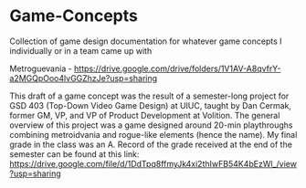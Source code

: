 # Game-Concepts
Collection of game design documentation for whatever game concepts I individually or in a team came up with

Metroguevania - https://drive.google.com/drive/folders/1V1AV-A8qvfrY-a2MGQpOoo4lvGGZhzJe?usp=sharing

This draft of a game concept was the result of a semester-long project for GSD 403 (Top-Down Video Game Design) at UIUC, taught by Dan Cermak, former GM, VP, and VP of Product Development at Volition. The general overview of this project was a game designed around 20-min playthroughs combining metroidvania and rogue-like elements (hence the name). My final grade in the class was an A. Record of the grade received at the end of the semester can be found at this link: https://drive.google.com/file/d/1DdTpq8ffmyJk4xi2thIwFB54K4bEzWl_/view?usp=sharing
